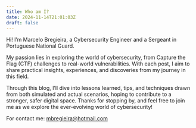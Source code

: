 ```yaml
---
title: Who am I?
date: 2024-11-14T21:01:03Z
draft: false
---
```


Hi! I’m Marcelo Bregieira, a Cybersecurity Engineer and a Sergeant in Portuguese National Guard.

<!--more-->

My passion lies in exploring the world of cybersecurity, from Capture the Flag (CTF) challenges to real-world vulnerabilities. With each post, I aim to share practical insights, experiences, and discoveries from my journey in this field.

Through this blog, I’ll dive into lessons learned, tips, and techniques drawn from both simulated and actual scenarios, hoping to contribute to a stronger, safer digital space. Thanks for stopping by, and feel free to join me as we explore the ever-evolving world of cybersecurity!

For contact me: mbregieira@hotmail.com